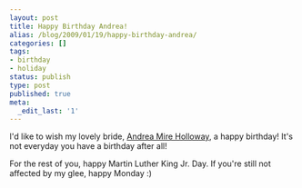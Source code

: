 ```yaml
---
layout: post
title: Happy Birthday Andrea!
alias: /blog/2009/01/19/happy-birthday-andrea/
categories: []
tags:
- birthday
- holiday
status: publish
type: post
published: true
meta:
  _edit_last: '1'
---
```

I'd like to wish my lovely bride, <a title="Andrea's blank website" href="http://andrea.sethholloway.com/" target="_blank">Andrea Mire Holloway</a>, a happy birthday! It's not everyday you have a birthday after all!

For the rest of you, happy Martin Luther King Jr. Day. If you're still not affected by my glee, happy Monday :)

